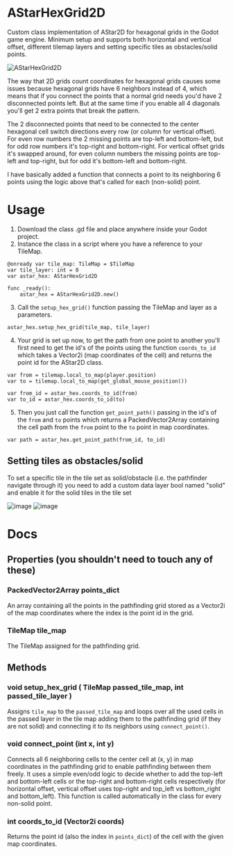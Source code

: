 # AStarHexGrid2D
Custom class implementation of AStar2D for hexagonal grids in the Godot game engine.
Minimum setup and supports both horizontal and vertical offset, different tilemap layers and setting specific tiles as obstacles/solid points.

![AStarHexGrid2D](https://github.com/OmarQurashi868/a-star-hex-grid-2d/assets/96021536/49f3e314-5f54-4e63-a6f0-469ba06043ce)

The way that 2D grids count coordinates for hexagonal grids causes some issues because hexagonal grids have 6 neighbors instead of 4, which means that if you connect the points that a normal grid needs you'd have 2 disconnected points left. But at the same time if you enable all 4 diagonals you'll get 2 extra points that break the pattern. 

The 2 disconnected points that need to be connected to the center hexagonal cell switch directions every row (or column for vertical offset). For even row numbers the 2 missing points are top-left and bottom-left, but for odd row numbers it's top-right and bottom-right. For vertical offset grids it's swapped around, for even column numbers the missing points are top-left and top-right, but for odd it's bottom-left and bottom-right.

I have basically added a function that connects a point to its neighboring 6 points using the logic above that's called for each (non-solid) point.

# Usage
1. Download the class .gd file and place anywhere inside your Godot project.
2. Instance the class in a script where you have a reference to your TileMap.
```gdscript
@onready var tile_map: TileMap = $TileMap
var tile_layer: int = 0
var astar_hex: AStarHexGrid2D

func _ready():
	astar_hex = AStarHexGrid2D.new()
```
3. Call the `setup_hex_grid()` function passing the TileMap and layer as a parameters.
```gdscript
astar_hex.setup_hex_grid(tile_map, tile_layer)
```
4. Your grid is set up now, to get the path from one point to another you'll first need to get the id's of the points using the function `coords_to_id` which takes a Vector2i (map coordinates of the cell) and returns the point id for the AStar2D class.
```gdscript
var from = tilemap.local_to_map(player.position)
var to = tilemap.local_to_map(get_global_mouse_position())

var from_id = astar_hex.coords_to_id(from)
var to_id = astar_hex.coords_to_id(to)
```
5. Then you just call the function `get_point_path()` passing in the id's of the `from` and `to` points which returns a PackedVector2Array containing the cell path from the `from` point to the `to` point in map coordinates.
```gdscript
var path = astar_hex.get_point_path(from_id, to_id)
```

## Setting tiles as obstacles/solid
To set a specific tile in the tile set as solid/obstacle (i.e. the pathfinder navigate through it) you need to add a custom data layer bool named "solid" and enable it for the solid tiles in the tile set

![image](https://github.com/OmarQurashi868/a-star-hex-grid-2d/assets/96021536/43c84f83-8f62-4bee-94f2-d2722c9a41b8)
![image](https://github.com/OmarQurashi868/a-star-hex-grid-2d/assets/96021536/aaf30572-c8be-433c-afbc-f7b75dbf465a)

# Docs
## Properties (you shouldn't need to touch any of these)
### PackedVector2Array points_dict
An array containing all the points in the pathfinding grid stored as a Vector2i of the map coordinates where the index is the point id in the grid.

### TileMap tile_map
The TileMap assigned for the pathfinding grid.

## Methods
### void setup_hex_grid ( TileMap passed_tile_map, int passed_tile_layer )
Assigns `tile_map` to the `passed_tile_map` and loops over all the used cells in the passed layer in the tile map adding them to the pathfinding grid (if they are not solid) and connecting it to its neighbors using `connect_point()`.

### void connect_point (int x, int y)
Connects all 6 neighboring cells to the center cell at (x, y) in map coordinates in the pathfinding grid to enable pathfinding between them freely. It uses a simple even/odd logic to decide whether to add the top-left and bottom-left cells or the top-right and bottom-right cells respectively (for horizontal offset, vertical offset uses top-right and top_left vs bottom_right and bottom_left).
This function is called automatically in the class for every non-solid point.

### int coords_to_id (Vector2i coords)
Returns the point id (also the index in `points_dict`) of the cell with the given map coordinates.
